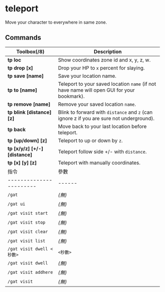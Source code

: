 # teleport

Move your character to everywhere in same zone.

## Commands

Toolbox(/8) | Description
--- | ---
**tp loc** | Show coordinates zone id and x, y, z, w.
**tp drop [x]** | Drop your HP to `x` percent for slaying.
**tp save [name]** | Save your location name.
**tp to [name]** | Teleport to your saved location `name` (if not have name will open GUI for your bookmark).
**tp remove [name]** | Remove your saved location `name`.
**tp blink [distance] [z]** | Blink to forward with `distance` and `z` (can ignore z if you are sure not underground).
**tp back** | Move back to your last location before teleport.
**tp [up/down] [z]** | Teleport to up or down by `z`.
**tp [x/y/z] [+/-] [distance]** | Teleport follow side +/- with `distance`.
**tp [x] [y] [z]** | Teleport with manually coordinates.
| 指令                      | 參數     | 功能說明                    | 範例                    |
| ----------------------- | ------ | ----------------------- | --------------------- |
| `/gat`                  | *(無)*  | 切換模組啟用 / 停用狀態，並刷新/移除標記  | `/gat`                |
| `/gat ui`               | *(無)*  | 開啟圖形設定介面（GUI 模式可用）      | `/gat ui`             |
| `/gat visit start`      | *(無)*  | 開始自動巡訪待採集點（依清單順序傳送並採集）  | `/gat visit start`    |
| `/gat visit stop`       | *(無)*  | 停止巡訪                    | `/gat visit stop`     |
| `/gat visit clear`      | *(無)*  | 清空待採集清單                 | `/gat visit clear`    |
| `/gat visit list`       | *(無)*  | 列出目前待採集的座標（最多顯示前 10 筆）  | `/gat visit list`     |
| `/gat visit dwell <秒數>` | `<秒數>` | 設定每個點停留時間（秒），最少 1 秒     | `/gat visit dwell 15` |
| `/gat visit dwell`      | *(無)*  | 顯示目前的停留時間設定             | `/gat visit dwell`    |
| `/gat visit addhere`    | *(無)*  | 將目前角色所在座標加入待採集清單        | `/gat visit addhere`  |
| `/gat visit`            | *(無)*  | 顯示 `visit` 子指令的用法（help） | `/gat visit`          |
